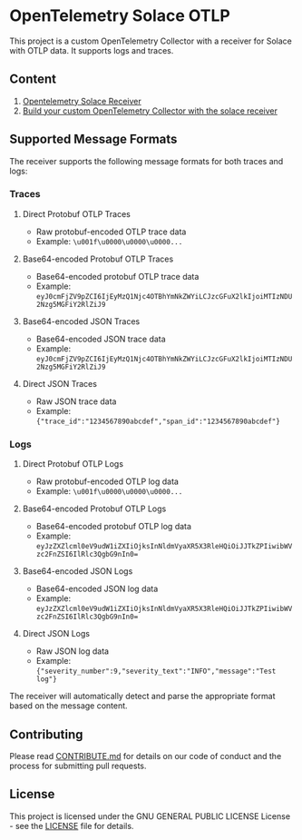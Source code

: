 # OpenTelemetry Solace OTLP

This project is a custom OpenTelemetry Collector with a receiver for Solace with OTLP data. 
It supports logs and traces.

## Content

1. [Opentelemetry Solace Receiver](./receiver/solaceotlpreceiver/README.md)
2. [Build your custom OpenTelemetry Collector with the solace receiver](./custom-collector/README.md)

## Supported Message Formats

The receiver supports the following message formats for both traces and logs:

### Traces
1. Direct Protobuf OTLP Traces
   - Raw protobuf-encoded OTLP trace data
   - Example: `\u001f\u0000\u0000\u0000...`

2. Base64-encoded Protobuf OTLP Traces
   - Base64-encoded protobuf OTLP trace data
   - Example: `eyJ0cmFjZV9pZCI6IjEyMzQ1Njc4OTBhYmNkZWYiLCJzcGFuX2lkIjoiMTIzNDU2Nzg5MGFiY2RlZiJ9`

3. Base64-encoded JSON Traces
   - Base64-encoded JSON trace data
   - Example: `eyJ0cmFjZV9pZCI6IjEyMzQ1Njc4OTBhYmNkZWYiLCJzcGFuX2lkIjoiMTIzNDU2Nzg5MGFiY2RlZiJ9`

4. Direct JSON Traces
   - Raw JSON trace data
   - Example: `{"trace_id":"1234567890abcdef","span_id":"1234567890abcdef"}`

### Logs
1. Direct Protobuf OTLP Logs
   - Raw protobuf-encoded OTLP log data
   - Example: `\u001f\u0000\u0000\u0000...`

2. Base64-encoded Protobuf OTLP Logs
   - Base64-encoded protobuf OTLP log data
   - Example: `eyJzZXZlcml0eV9udW1iZXIiOjksInNldmVyaXR5X3RleHQiOiJJTkZPIiwibWVzc2FnZSI6IlRlc3QgbG9nIn0=`

3. Base64-encoded JSON Logs
   - Base64-encoded JSON log data
   - Example: `eyJzZXZlcml0eV9udW1iZXIiOjksInNldmVyaXR5X3RleHQiOiJJTkZPIiwibWVzc2FnZSI6IlRlc3QgbG9nIn0=`

4. Direct JSON Logs
   - Raw JSON log data
   - Example: `{"severity_number":9,"severity_text":"INFO","message":"Test log"}`

The receiver will automatically detect and parse the appropriate format based on the message content.

## Contributing

Please read [CONTRIBUTE.md](CONTRIBUTE.md) for details on our code of conduct and the process for submitting pull requests.

## License

This project is licensed under the GNU GENERAL PUBLIC LICENSE License - see the [LICENSE](LICENSE) file for details. 
